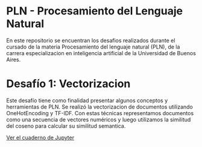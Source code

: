 # PLN - Procesamiento del Lenguaje Natural

En este repositorio se encuentran los desafios realizados durante el cursado de la materia Procesamiento del lenguaje natural (PLN), de la carrera especializacion en inteligencia artificial de la Universidad de Buenos Aires. 

# Desafío 1: Vectorizacion

Este desafío tiene como finalidad presentar algunos conceptos y herramientas de PLN. Se realizó la vectorizacion de documentos utilizando OneHotEncoding y TF-IDF.
Con estas técnicas representamos documentos como una secuencia de vectores numéricos y luego utilizamos la similitud del coseno para calcular su similitud semantica.

[Ver el cuaderno de Jupyter](https://github.com/paulacentioni/NLP-CEIA/blob/main/1a%20-%20vectorizacion.ipynb)


